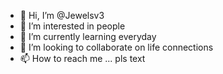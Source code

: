 - 👋 Hi, I’m @Jewelsv3
- 👀 I’m interested in people
- 🌱 I’m currently learning everyday
- 💞️ I’m looking to collaborate on life connections
- 📫 How to reach me ... pls text


<!---
Jewelsv3/Jewelsv3 is a ✨ special ✨ repository because its `README.md` (this file) appears on your GitHub profile.
You can click the Preview link to take a look at your changes.
--->
